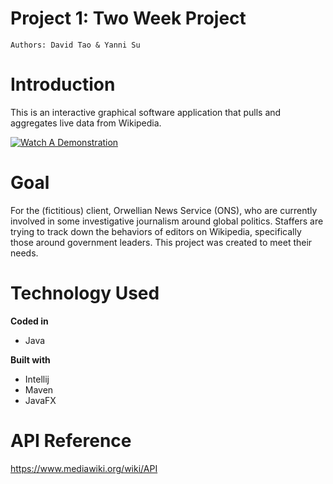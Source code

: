# Project 1: Two Week Project

    Authors: David Tao & Yanni Su
    
# Introduction
This is an  interactive  graphical software application that pulls and aggregates live data from Wikipedia. 

[![Watch A Demonstration](https://i.imgur.com/FzLMz5p.png)](https://www.youtube.com/watch?v=YITnOB4aOCo)

# Goal
For the (fictitious) client, Orwellian News Service (ONS), who are currently involved in some investigative journalism around global politics. Staffers are trying to track down  the  behaviors  of  editors  on  Wikipedia,  specifically  those  around  government leaders. This project was created to meet their needs.

# Technology Used
<b> Coded in </b>

- Java

<b> Built with </b>

- Intellij
- Maven
- JavaFX

# API Reference
https://www.mediawiki.org/wiki/API


